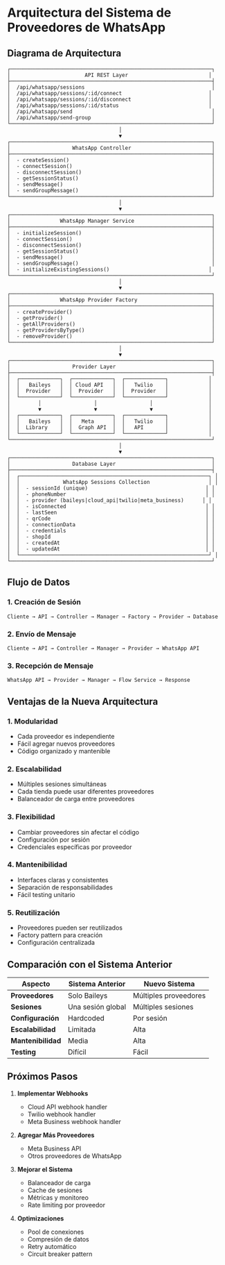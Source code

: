 # Arquitectura del Sistema de Proveedores de WhatsApp

## Diagrama de Arquitectura

```
┌─────────────────────────────────────────────────────────────────┐
│                        API REST Layer                          │
├─────────────────────────────────────────────────────────────────┤
│  /api/whatsapp/sessions                                         │
│  /api/whatsapp/sessions/:id/connect                            │
│  /api/whatsapp/sessions/:id/disconnect                         │
│  /api/whatsapp/sessions/:id/status                             │
│  /api/whatsapp/send                                             │
│  /api/whatsapp/send-group                                       │
└─────────────────────────────────────────────────────────────────┘
                                    │
                                    ▼
┌─────────────────────────────────────────────────────────────────┐
│                    WhatsApp Controller                          │
├─────────────────────────────────────────────────────────────────┤
│  - createSession()                                              │
│  - connectSession()                                             │
│  - disconnectSession()                                          │
│  - getSessionStatus()                                           │
│  - sendMessage()                                                │
│  - sendGroupMessage()                                           │
└─────────────────────────────────────────────────────────────────┘
                                    │
                                    ▼
┌─────────────────────────────────────────────────────────────────┐
│                WhatsApp Manager Service                         │
├─────────────────────────────────────────────────────────────────┤
│  - initializeSession()                                          │
│  - connectSession()                                             │
│  - disconnectSession()                                          │
│  - getSessionStatus()                                           │
│  - sendMessage()                                                │
│  - sendGroupMessage()                                           │
│  - initializeExistingSessions()                                │
└─────────────────────────────────────────────────────────────────┘
                                    │
                                    ▼
┌─────────────────────────────────────────────────────────────────┐
│                WhatsApp Provider Factory                        │
├─────────────────────────────────────────────────────────────────┤
│  - createProvider()                                             │
│  - getProvider()                                                │
│  - getAllProviders()                                            │
│  - getProvidersByType()                                         │
│  - removeProvider()                                             │
└─────────────────────────────────────────────────────────────────┘
                                    │
                                    ▼
┌─────────────────────────────────────────────────────────────────┐
│                    Provider Layer                               │
├─────────────────────────────────────────────────────────────────┤
│  ┌─────────────┐  ┌─────────────┐  ┌─────────────┐             │
│  │   Baileys   │  │ Cloud API   │  │   Twilio    │             │
│  │  Provider   │  │  Provider   │  │  Provider   │             │
│  └─────────────┘  └─────────────┘  └─────────────┘             │
│         │                 │                 │                  │
│         ▼                 ▼                 ▼                  │
│  ┌─────────────┐  ┌─────────────┐  ┌─────────────┐             │
│  │   Baileys   │  │   Meta      │  │   Twilio    │             │
│  │  Library    │  │  Graph API  │  │   API       │             │
│  └─────────────┘  └─────────────┘  └─────────────┘             │
└─────────────────────────────────────────────────────────────────┘
                                    │
                                    ▼
┌─────────────────────────────────────────────────────────────────┐
│                    Database Layer                               │
├─────────────────────────────────────────────────────────────────┤
│  ┌─────────────────────────────────────────────────────────────┐ │
│  │              WhatsApp Sessions Collection                   │ │
│  │  - sessionId (unique)                                      │ │
│  │  - phoneNumber                                             │ │
│  │  - provider (baileys|cloud_api|twilio|meta_business)      │ │
│  │  - isConnected                                             │ │
│  │  - lastSeen                                                │ │
│  │  - qrCode                                                  │ │
│  │  - connectionData                                          │ │
│  │  - credentials                                             │ │
│  │  - shopId                                                  │ │
│  │  - createdAt                                               │ │
│  │  - updatedAt                                               │ │
│  └─────────────────────────────────────────────────────────────┘ │
└─────────────────────────────────────────────────────────────────┘
```

## Flujo de Datos

### 1. Creación de Sesión

```
Cliente → API → Controller → Manager → Factory → Provider → Database
```

### 2. Envío de Mensaje

```
Cliente → API → Controller → Manager → Provider → WhatsApp API
```

### 3. Recepción de Mensaje

```
WhatsApp API → Provider → Manager → Flow Service → Response
```

## Ventajas de la Nueva Arquitectura

### 1. **Modularidad**

- Cada proveedor es independiente
- Fácil agregar nuevos proveedores
- Código organizado y mantenible

### 2. **Escalabilidad**

- Múltiples sesiones simultáneas
- Cada tienda puede usar diferentes proveedores
- Balanceador de carga entre proveedores

### 3. **Flexibilidad**

- Cambiar proveedores sin afectar el código
- Configuración por sesión
- Credenciales específicas por proveedor

### 4. **Mantenibilidad**

- Interfaces claras y consistentes
- Separación de responsabilidades
- Fácil testing unitario

### 5. **Reutilización**

- Proveedores pueden ser reutilizados
- Factory pattern para creación
- Configuración centralizada

## Comparación con el Sistema Anterior

| Aspecto            | Sistema Anterior  | Nuevo Sistema         |
| ------------------ | ----------------- | --------------------- |
| **Proveedores**    | Solo Baileys      | Múltiples proveedores |
| **Sesiones**       | Una sesión global | Múltiples sesiones    |
| **Configuración**  | Hardcoded         | Por sesión            |
| **Escalabilidad**  | Limitada          | Alta                  |
| **Mantenibilidad** | Media             | Alta                  |
| **Testing**        | Difícil           | Fácil                 |

## Próximos Pasos

1. **Implementar Webhooks**

   - Cloud API webhook handler
   - Twilio webhook handler
   - Meta Business webhook handler

2. **Agregar Más Proveedores**

   - Meta Business API
   - Otros proveedores de WhatsApp

3. **Mejorar el Sistema**

   - Balanceador de carga
   - Cache de sesiones
   - Métricas y monitoreo
   - Rate limiting por proveedor

4. **Optimizaciones**
   - Pool de conexiones
   - Compresión de datos
   - Retry automático
   - Circuit breaker pattern
